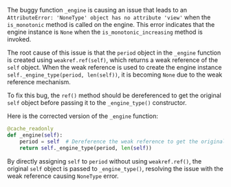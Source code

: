 The buggy function `_engine` is causing an issue that leads to an `AttributeError: 'NoneType' object has no attribute 'view'` when the `is_monotonic` method is called on the engine. This error indicates that the engine instance is `None` when the `is_monotonic_increasing` method is invoked.

The root cause of this issue is that the `period` object in the `_engine` function is created using `weakref.ref(self)`, which returns a weak reference of the `self` object. When the weak reference is used to create the engine instance `self._engine_type(period, len(self))`, it is becoming `None` due to the weak reference mechanism.

To fix this bug, the `ref()` method should be dereferenced to get the original `self` object before passing it to the `_engine_type()` constructor.

Here is the corrected version of the `_engine` function:
```python
@cache_readonly
def _engine(self):
    period = self  # Dereference the weak reference to get the original self object
    return self._engine_type(period, len(self))
```

By directly assigning `self` to `period` without using `weakref.ref()`, the original `self` object is passed to `_engine_type()`, resolving the issue with the weak reference causing `NoneType` error.